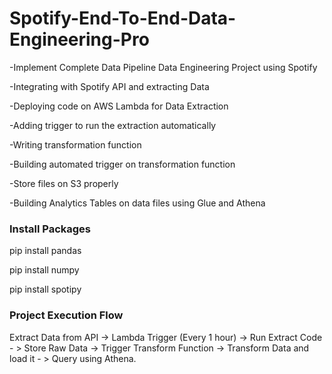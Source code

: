 # Spotify-End-To-End-Data-Engineering-Pro

-Implement Complete Data Pipeline Data Engineering Project using Spotify

-Integrating with Spotify API and extracting Data

-Deploying code on AWS Lambda for Data Extraction

-Adding trigger to run the extraction automatically

-Writing transformation function

-Building automated trigger on transformation function

-Store files on S3 properly

-Building Analytics Tables on data files using Glue and Athena

### Install Packages

pip install pandas

pip install numpy

pip install spotipy


### Project Execution Flow

Extract Data from API -> Lambda Trigger (Every 1 hour) -> Run Extract Code - > Store Raw Data -> Trigger Transform Function -> Transform Data and load it - > Query using Athena.
